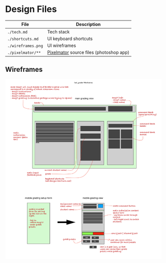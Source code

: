 # Design Files

| File               | Description                                                                |
| ------------------ | -------------------------------------------------------------------------- |
| `./tech.md`        | Tech stack                                                                 |
| `./shortcuts.md`   | UI keyboard shortcuts                                                      |
| `./wireframes.png` | UI wireframes                                                              |
| `./pixelmator/**`  | [Pixelmator](https://www.pixelmator.com/pro/) source files (photoshop app) |

## Wireframes

![wireframes image](./wireframes.png)
